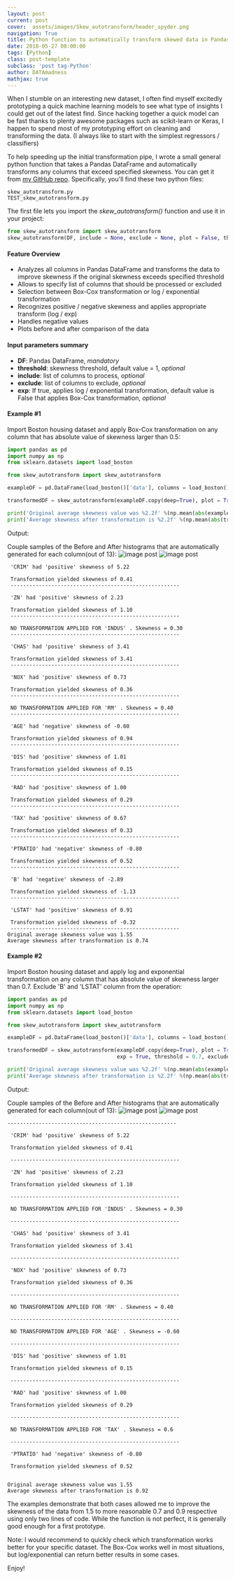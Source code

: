 ```yaml
---
layout: post
current: post
cover:  assets/images/Skew_autotransform/header_spyder.png
navigation: True
title: Python function to automatically transform skewed data in Pandas DataFrame
date: 2018-05-27 08:00:00
tags: [Python]
class: post-template
subclass: 'post tag-Python'
author: DATAmadness
mathjax: true
---
```


When I stumble on an interesting new dataset, I often find myself excitedly prototyping a quick machine learning models to see what type of insights I could get out of the latest find. Since hacking together a quick model can be fast thanks to plenty awesome packages such as scikit-learn or Keras, I happen to spend most of my prototyping effort on cleaning and transforming the data. (I always like to start with the simplest regressors / classifiers)

To help speeding up the initial transformation pipe, I wrote a small general python function that takes a Pandas DataFrame and automatically transforms any columns that exceed specified skewness. You can get it from [my GitHub repo](https://github.com/datamadness/Automatic-skewness-transformation-for-Pandas-DataFrame). Specifically, you'll find these two python files:

`skew_autotransform.py`<br>
`TEST_skew_autotransform.py`

The first file lets you import the *skew_autotransform()* function and use it in your project:
```python
from skew_autotransform import skew_autotransform
skew_autotransform(DF, include = None, exclude = None, plot = False, threshold = 1, exp = False)
```

#### Feature Overview

* Analyzes all columns in Pandas DataFrame and transforms the data to improve skewness if the original skewness exceeds specified threshold
* Allows to specify list of columns that should be processed or excluded
* Selection between Box-Cox transformation or log / exponential transformation
* Recognizes positive / negative skewness and applies appropriate transform (log / exp)
* Handles negative values
* Plots before and after comparison of the data

#### Input parameters summary
* **DF**: Pandas DataFrame, *mandatory*
* **threshold**: skewness threshold, default value = 1, *optional*
* **include**: list of columns to process, *optional*
* **exclude**: list of columns to exclude, *optional*
* **exp**: If true, applies log / exponential transformation, default value is False that applies Box-Cox transformation, *optional*

#### Example #1
Import Boston housing dataset and apply Box-Cox transformation on any column that has absolute value of skewness larger than 0.5:

```python
import pandas as pd
import numpy as np
from sklearn.datasets import load_boston

from skew_autotransform import skew_autotransform

exampleDF = pd.DataFrame(load_boston()['data'], columns = load_boston()['feature_names'].tolist())

transformedDF = skew_autotransform(exampleDF.copy(deep=True), plot = True, exp = False, threshold = 0.5)

print('Original average skewness value was %2.2f' %(np.mean(abs(exampleDF.skew()))))
print('Average skewness after transformation is %2.2f' %(np.mean(abs(transformedDF.skew()))))
```

Output:

Couple samples of the Before and After histograms that are automatically generated for each column(out of 13):
![image post](/assets/images/Skew_autotransform/example1_CRIM.png)
![image post](/assets/images/Skew_autotransform/example1_DIS.png)
<pre><code class="nohighlight"> 'CRIM' had 'positive' skewness of 5.22

 Transformation yielded skewness of 0.41
 ------------------------------------------------------

 'ZN' had 'positive' skewness of 2.23

 Transformation yielded skewness of 1.10
 ------------------------------------------------------

 NO TRANSFORMATION APPLIED FOR 'INDUS' . Skewness = 0.30
 ------------------------------------------------------

 'CHAS' had 'positive' skewness of 3.41

 Transformation yielded skewness of 3.41
 ------------------------------------------------------

 'NOX' had 'positive' skewness of 0.73

 Transformation yielded skewness of 0.36
 ------------------------------------------------------

 NO TRANSFORMATION APPLIED FOR 'RM' . Skewness = 0.40
 ------------------------------------------------------

 'AGE' had 'negative' skewness of -0.60

 Transformation yielded skewness of 0.94
 ------------------------------------------------------

 'DIS' had 'positive' skewness of 1.01

 Transformation yielded skewness of 0.15
 ------------------------------------------------------

 'RAD' had 'positive' skewness of 1.00

 Transformation yielded skewness of 0.29
 ------------------------------------------------------

 'TAX' had 'positive' skewness of 0.67

 Transformation yielded skewness of 0.33
 ------------------------------------------------------

 'PTRATIO' had 'negative' skewness of -0.80

 Transformation yielded skewness of 0.52
 ------------------------------------------------------

 'B' had 'negative' skewness of -2.89

 Transformation yielded skewness of -1.13
 ------------------------------------------------------

 'LSTAT' had 'positive' skewness of 0.91

 Transformation yielded skewness of -0.32
 ------------------------------------------------------
Original average skewness value was 1.55
Average skewness after transformation is 0.74
</code></pre>

#### Example #2
Import Boston housing dataset and apply log and exponential transformation on any column that has absolute value of skewness larger than 0.7. Exclude 'B' and 'LSTAT' column from the operation:

```python
import pandas as pd
import numpy as np
from sklearn.datasets import load_boston

from skew_autotransform import skew_autotransform

exampleDF = pd.DataFrame(load_boston()['data'], columns = load_boston()['feature_names'].tolist())

transformedDF = skew_autotransform(exampleDF.copy(deep=True), plot = True, 
                                   exp = True, threshold = 0.7, exclude = ['B','LSTAT'])

print('Original average skewness value was %2.2f' %(np.mean(abs(exampleDF.skew()))))
print('Average skewness after transformation is %2.2f' %(np.mean(abs(transformedDF.skew()))))
```

Output:

Couple samples of the Before and After histograms that are automatically generated for each column(out of 13):
![image post](/assets/images/Skew_autotransform/example1_DIS_exp.png)
![image post](/assets/images/Skew_autotransform/example1_PTRATIO_exp.png)
 <pre><code class="nohighlight">------------------------------------------------------

 'CRIM' had 'positive' skewness of 5.22

 Transformation yielded skewness of 0.41

 ------------------------------------------------------

 'ZN' had 'positive' skewness of 2.23

 Transformation yielded skewness of 1.10

 ------------------------------------------------------

 NO TRANSFORMATION APPLIED FOR 'INDUS' . Skewness = 0.30

 ------------------------------------------------------

 'CHAS' had 'positive' skewness of 3.41

 Transformation yielded skewness of 3.41

 ------------------------------------------------------

 'NOX' had 'positive' skewness of 0.73

 Transformation yielded skewness of 0.36

 ------------------------------------------------------

 NO TRANSFORMATION APPLIED FOR 'RM' . Skewness = 0.40

 ------------------------------------------------------

 NO TRANSFORMATION APPLIED FOR 'AGE' . Skewness = -0.60

 ------------------------------------------------------

 'DIS' had 'positive' skewness of 1.01

 Transformation yielded skewness of 0.15

 ------------------------------------------------------

 'RAD' had 'positive' skewness of 1.00

 Transformation yielded skewness of 0.29

 ------------------------------------------------------

 NO TRANSFORMATION APPLIED FOR 'TAX' . Skewness = 0.6

 ------------------------------------------------------

 'PTRATIO' had 'negative' skewness of -0.80

 Transformation yielded skewness of 0.52


Original average skewness value was 1.55
Average skewness after transformation is 0.92
</code></pre>


The examples demonstrate that both cases allowed me to improve the skewness of the data from 1.5 to more reasonable 0.7 and 0.9 respective using only two lines of code. While the function is not perfect, it is generally good enough for a first prototype. 

Note: I would recommend to quickly check which transformation works better for your specific dataset. The Box-Cox works well in most situations, but log/exponential can return better results in some cases.

Enjoy!